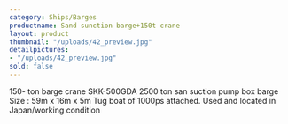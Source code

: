 ```yaml
---
category: Ships/Barges
productname: Sand sunction barge+150t crane
layout: product
thumbnail: "/uploads/42_preview.jpg"
detailpictures:
- "/uploads/42_preview.jpg"
sold: false
---
```


150- ton barge crane SKK-500GDA
2500 ton san suction pump box
barge Size : 59m x 16m x 5m
Tug boat of 1000ps attached.
Used and located in Japan/working condition


